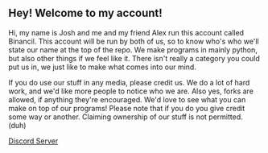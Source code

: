 ## Hey! Welcome to my account!

Hi, my name is Josh and me and my friend Alex run this account called Binancil.
This account will be run by both of us, so to know who's who we'll state our name at the top of the repo.
We make programs in mainly python, but also other things if we feel like it. There isn't really a
category you could put us in, we just like to make what comes into our mind.

If you do use our stuff in any media, please credit us. We do a lot of hard work, and we'd like
more people to notice who we are. Also yes, forks are allowed, if anything they're encouraged. We'd love to see what you can make on top of our programs!
Please note that if you do you give credit some way or another. Claiming ownership of our stuff is not permitted. (duh)

[Discord Server](https://discord.gg/W3wT89hR6e)
